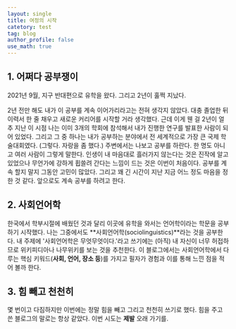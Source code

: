 ```yaml
---
layout: single
title: 여정의 시작
catetory: test
tag: blog
author_profile: false
use_math: true
---
```



## 1. 어쩌다 공부쟁이
2021년 9월, 지구 반대편으로 유학을 왔다. 그리고 2년이 훌쩍 지났다.


2년 전만 해도 내가 이 공부를 계속 이어가리라고는 전혀 생각지 않았다. 대충 졸업한 뒤 이력서 한 줄 채우고 새로운 커리어를 시작할 거라 생각했다. 근데 이게 웬 걸 2년이 얼추 지난 이 시점 나는 이미 3개의 학회에 참석해서 내가 진행한 연구를 발표한 사람이 되어 있었다. 그리고 그 중 하나는 내가 공부하는 분야에서 전 세계적으로 가장 큰 국제 학술대회였다. (그렇다. 자랑을 좀 했다.) 주변에서는 나보고 공부를 하란다. 한 명도 아니고 여러 사람이 그렇게 말한다. 인생이 내 마음대로 흘러가지 않는다는 것은 진작에 알고 있었으나 무언가에 강하게 휩쓸려 간다는 느낌이 드는 것은 이번이 처음이다. 공부를 계속 할지 말지 그동안 고민이 많았다. 그리고 꽤 긴 시간이 지난 지금 어느 정도 마음을 정한 것 같다. 앞으로도 계속 공부를 하려고 한다.


## 2. 사회언어학
한국에서 학부시절에 배웠던 것과 달리 이곳에 유학을 와서는 언어학이라는 학문을 공부하기 시작했다.
나는 그중에서도 **사회언어학(sociolinguistics)**라는 것을 공부한다.
내 주제에 '사회언어학은 무엇무엇이다.'라고 쓰기에는 (아직) 내 자신이 너무 허접하므로 위키피디아나 나무위키를 보는 것을 추천한다.
이 블로그에서는 사회언어학에서 다루는 핵심 키워드(**사회, 언어, 장소 등**)를 가지고 필자가 경험과 이를 통해 느낀 점을 적어 볼까 한다.


## 3. 힘 빼고 천천히
몇 번이고 다짐하지만 이번에는 정말 힘을 빼고 그리고 천천히 쓰기로 했다.
힘을 주고 쓴 블로그의 말로는 항상 같았다.
이번 시도는 **제발** 오래 가기를.

